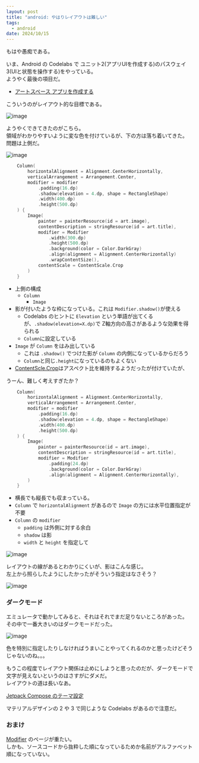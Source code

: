 ```yaml
---
layout: post
title: "android: やはりレイアウトは難しい"
tags:
  - android
date: 2024/10/15
---
```


もはや愚痴である。

いま、Android の Codelabs で ユニット2(アプリUIを作成する)のパスウェイ3(UIと状態を操作する)をやっている。  
ようやく最後の項目だ。

* [アートスペース アプリを作成する](https://developer.android.com/codelabs/basic-android-kotlin-compose-art-space?hl=ja&continue=https%3A%2F%2Fdeveloper.android.com%2Fcourses%2Fpathways%2Fandroid-basics-compose-unit-2-pathway-3%3Fhl%3Dja%23codelab-https%3A%2F%2Fdeveloper.android.com%2Fcodelabs%2Fbasic-android-kotlin-compose-art-space#1)

こういうのがレイアウト的な目標である。

![image](20241015b-1.png)

ようやくできてきたのがこちら。  
領域がわかりやすいように変な色を付けているが、下の方は落ち着いてきた。  
問題は上側だ。

![image](20241015b-2.png)

```kotlin
    Column(
        horizontalAlignment = Alignment.CenterHorizontally,
        verticalArrangement = Arrangement.Center,
        modifier = modifier
            .padding(16.dp)
            .shadow(elevation = 4.dp, shape = RectangleShape)
            .width(400.dp)
            .height(500.dp)
    ) {
        Image(
            painter = painterResource(id = art.image),
            contentDescription = stringResource(id = art.title),
            modifier = Modifier
                .width(300.dp)
                .height(500.dp)
                .background(color = Color.DarkGray)
                .align(alignment = Alignment.CenterHorizontally)
                .wrapContentSize(),
            contentScale = ContentScale.Crop
        )
    }
```

* 上側の構成
  * `Column`
    * `Image`
* 影が付いたような枠になっている。これは `Modifier.shadow()`が使える
  * Codelabs のヒントに `Elevation` という単語が出てくるが、`.shadow(elevation=X.dp)`で Z軸方向の高さがあるような効果を得られる
  * `Column`に設定している
* `Image` が `Column` をはみ出している
  * これは `.shadow()` でつけた影が `Column` の内側になっているからだろう
  * `Column`と同じ`.height`になっているのもよくない
* [ContentScle.Crop](https://developer.android.com/reference/kotlin/androidx/compose/ui/layout/ContentScale#Crop())はアスペクト比を維持するようだったが付けていたが、

うーん、難しく考えすぎたか？  


```kotlin
    Column(
        horizontalAlignment = Alignment.CenterHorizontally,
        verticalArrangement = Arrangement.Center,
        modifier = modifier
            .padding(16.dp)
            .shadow(elevation = 4.dp, shape = RectangleShape)
            .width(400.dp)
            .height(500.dp)
    ) {
        Image(
            painter = painterResource(id = art.image),
            contentDescription = stringResource(id = art.title),
            modifier = Modifier
                .padding(24.dp)
                .background(color = Color.DarkGray)
                .align(alignment = Alignment.CenterHorizontally),
        )
    }
```

* 横長でも縦長でも収まっている。
* `Column` で `horizontalAlignment` があるので `Image` の方には水平位置指定が不要
* `Column` の `modifier`
  * `padding` は外側に対する余白
  * `shadow` は影
  * `width` と `height` を指定して

![image](20241015b-3.png)

レイアウトの線があるとわかりにくいが、影はこんな感じ。  
左上から照らしたようにしたかったがそういう指定はなさそう？

![image](20241015b-4.png)

### ダークモード

エミュレータで動かしてみると、それはそれでまだ足りないところがあった。  
その中で一番大きいのはダークモードだった。

![image](20241015b-5.png)

色を特別に指定したりしなければうまいことやってくれるのかと思ったけどそうじゃないのね。。。

もうこの程度でレイアウト関係は止めにしようと思ったのだが、ダークモードで文字が見えないというのはさすがにダメだ。  
レイアウトの道は長いなあ。

[Jetpack Compose のテーマ設定](https://developer.android.com/codelabs/jetpack-compose-theming?hl=ja#0)

マテリアルデザインの 2 や 3 で同じような Codelabs があるので注意だ。

### おまけ

[Modifier](https://developer.android.com/reference/kotlin/androidx/compose/ui/Modifier) のページが重たい。  
しかも、ソースコードから抜粋した順になっているためか名前がアルファベット順になっていない。
